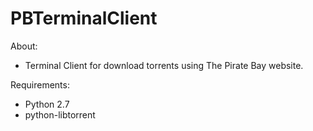 # PBTerminalClient

About:
- Terminal Client for download torrents using The Pirate Bay website.

Requirements: 
* Python 2.7
* python-libtorrent
